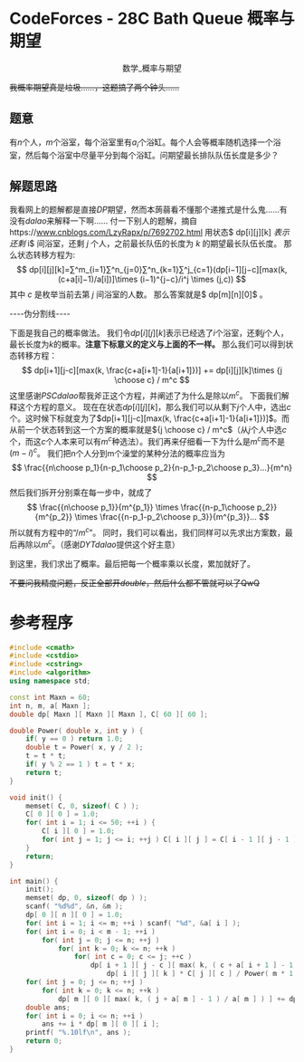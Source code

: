 # CodeForces - 28C Bath Queue  概率与期望

<center>数学_概率与期望</center>

~~我概率期望真是垃圾……，这题搞了两个钟头……~~

## 题意
有$n$个人，$m$个浴室，每个浴室里有$a_i$个浴缸。每个人会等概率随机选择一个浴室，然后每个浴室中尽量平分到每个浴缸。问期望最长排队队伍长度是多少？
## 解题思路
我看网上的题解都是直接$DP$期望，然而本蒟蒻看不懂那个递推式是什么鬼……有没有$dalao$来解释一下啊……
付一下别人的题解，摘自https://www.cnblogs.com/LzyRapx/p/7692702.html
用状态$ dp[i][j][k] $表示还剩$ i$ 间浴室，还剩 $j$ 个人，之前最长队伍的长度为 $k$ 的期望最长队伍长度。
那么状态转移方程为:
$$
dp[i][j][k]=∑^m_{i=1}∑^n_{j=0}∑^n_{k=1}∑^j_{c=1}(dp[i−1][j−c][max(k,(c+a[i]−1)/a[i])]\times
(i−1)^{j−c}/i^j \times (j,c))
$$
其中 $c$ 是枚举当前去第 $j$ 间浴室的人数。
那么答案就是$ dp[m][n][0]$ 。


----伪分割线----

下面是我自己的概率做法。
我们令$dp[i][j][k]$表示已经选了$i$个浴室，还剩$j$个人，最长长度为$k$的概率。**注意下标意义的定义与上面的不一样。**
那么我们可以得到状态转移方程：
$$
dp[i+1][j-c][max(k, \frac{c+a[i+1]-1}{a[i+1]})] += dp[i][j][k]\times {j \choose c} / m^c
$$
这里感谢$PSCdalao$帮我斧正这个方程，并阐述了为什么是除以$m^c$。
下面我们解释这个方程的意义。
现在在状态$dp[i][j][k]$，那么我们可以从剩下$j$个人中，选出$c$个。这时候下标就变为了$dp[i+1][j-c][max(k, \frac{c+a[i+1]-1}{a[i+1]})]$。而从前一个状态转到这一个方案的概率就是${j \choose c} / m^c$（从$j$个人中选$c$个，而这$c$个人本来可以有$m^c$种选法）。我们再来仔细看一下为什么是$m^c$而不是$(m-i)^c$。
我们把n个人分到m个澡堂的某种分法的概率应当为
$$
\frac{{n\choose p_1}{n-p_1\choose p_2}{n-p_1-p_2\choose p_3}...}{m^n}
$$
然后我们拆开分别乘在每一步中，就成了
$$
\frac{{n\choose p_1}}{m^{p_1}} \times \frac{{n-p_1\choose p_2}}{m^{p_2}} \times \frac{{n-p_1-p_2\choose p_3}}{m^{p_3}}...
$$
所以就有方程中的“$/m^c$”。
同时，我们可以看出，我们同样可以先求出方案数，最后再除以$m^c$。（感谢$DYTdalao$提供这个好主意）

到这里，我们求出了概率。最后把每一个概率乘以长度，累加就好了。

~~不要问我精度问题，反正全部开$double$，然后什么都不管就可以了QwQ~~

# 参考程序
```C++
#include <cmath>
#include <cstdio>
#include <cstring>
#include <algorithm>
using namespace std;

const int Maxn = 60;
int n, m, a[ Maxn ];
double dp[ Maxn ][ Maxn ][ Maxn ], C[ 60 ][ 60 ];

double Power( double x, int y ) {
	if( y == 0 ) return 1.0;
	double t = Power( x, y / 2 );
	t = t * t;
	if( y % 2 == 1 ) t = t * x;
	return t;
}

void init() {
	memset( C, 0, sizeof( C ) );
	C[ 0 ][ 0 ] = 1.0;
	for( int i = 1; i <= 50; ++i ) {
		C[ i ][ 0 ] = 1.0;
		for( int j = 1; j <= i; ++j ) C[ i ][ j ] = C[ i - 1 ][ j - 1 ] + C[ i - 1 ][ j ];
	}
	return;
}

int main() {
	init();
	memset( dp, 0, sizeof( dp ) );
	scanf( "%d%d", &n, &m );
	dp[ 0 ][ n ][ 0 ] = 1.0;
	for( int i = 1; i <= m; ++i ) scanf( "%d", &a[ i ] );
	for( int i = 0; i < m - 1; ++i ) 
		for( int j = 0; j <= n; ++j ) 
			for( int k = 0; k <= n; ++k )
				for( int c = 0; c <= j; ++c ) 
					dp[ i + 1 ][ j - c ][ max( k, ( c + a[ i + 1 ] - 1 ) / a[ i + 1 ] ) ] += 
						dp[ i ][ j ][ k ] * C[ j ][ c ] / Power( m * 1.0, c );
	for( int j = 0; j <= n; ++j )
		for( int k = 0; k <= n; ++k ) 
			dp[ m ][ 0 ][ max( k, ( j + a[ m ] - 1 ) / a[ m ] ) ] += dp[ m - 1 ][ j ][ k ] * 1.0 / Power( m * 1.0, j );
	double ans;
	for( int i = 0; i <= n; ++i )
		ans += i * dp[ m ][ 0 ][ i ];
	printf( "%.10lf\n", ans );
	return 0;
}
```